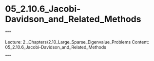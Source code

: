 # 05_2.10.6_Jacobi-Davidson_and_Related_Methods

"""

Lecture: 2._Chapters/2.10_Large_Sparse_Eigenvalue_Problems
Content: 05_2.10.6_Jacobi-Davidson_and_Related_Methods

"""

